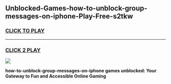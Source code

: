 
## Unblocked-Games-how-to-unblock-group-messages-on-iphone-Play-Free-s2tkw
<h3>
<a href="https://premium76.site?title=how-to-unblock-group-messages-on-iphone&ref=23A">CLICK TO PLAY</a></h3>
<hr>

<h3>
<a href="https://premium76.site?title=how-to-unblock-group-messages-on-iphone&ref=23A">CLICK 2 PLAY</a>
  
</h3>

<a href="https://premium76.site?title=how-to-unblock-group-messages-on-iphone&ref=23A"><img src="https://clearcache.store/games.png"></a>


**how-to-unblock-group-messages-on-iphone games unblocked: Your Gateway to Fun and Accessible Online Gaming**
